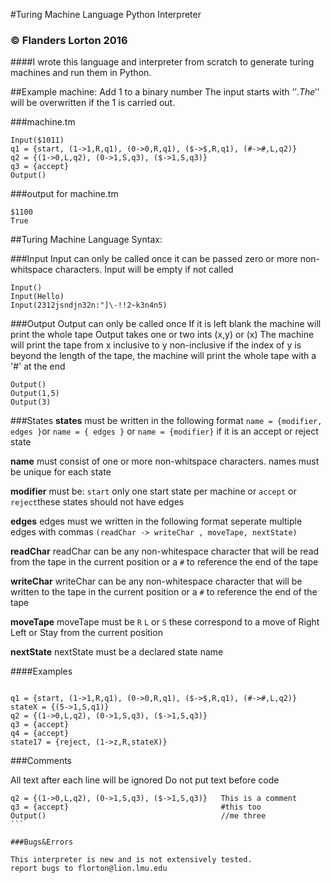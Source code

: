 #Turing Machine Language Python Interpreter
### © Flanders Lorton 2016

####I wrote this language and interpreter from scratch to generate turing machines and run them in Python.


##Example machine: Add 1 to a binary number
The input starts with '$'. The '$' will be overwritten if the 1 is carried out.

###machine.tm
```
Input($1011)
q1 = {start, (1->1,R,q1), (0->0,R,q1), ($->$,R,q1), (#->#,L,q2)} 
q2 = {(1->0,L,q2), (0->1,S,q3), ($->1,S,q3)}
q3 = {accept}
Output()
```
###output for machine.tm
```
$1100
True
```

##Turing Machine Language Syntax:

###Input
Input can only be called once
it can be passed zero or more non-whitspace characters.
Input will be empty if not called
```
Input()
Input(Hello)
Input(2312jsndjn32n:"]\-!!2~k3n4n5)
```
###Output
Output can only be called once
If it is left blank the machine will print the whole tape
Output takes one or two ints (x,y) or (x)
The machine will print the tape from x inclusive to y non-inclusive
if the index of y is beyond the length of the tape, the machine will print the whole tape with a '#' at the end
```
Output()
Output(1,5)
Output(3)
```

###States
**states** must be written in the following format
`name = {modifier, edges }`or `name = { edges }` 
or `name = {modifier}` if it is an accept or reject state

**name** must consist of one or more non-whitspace characters.
names must be unique for each state

**modifier** must be:
`start`  only one start state per machine or
`accept` or `reject`these states should not have edges

**edges**
edges must we written in the following format
seperate multiple edges with commas
`(readChar -> writeChar , moveTape, nextState)`

**readChar**
readChar can be any non-whitespace character that will be read from the tape in the current position
or a `#` to reference the end of the tape

**writeChar**
writeChar can be any non-whitespace character that will be written to the tape in the current position
or a `#` to reference the end of the tape

**moveTape**
moveTape must be `R` `L` or `S`
these correspond to a move of Right Left or Stay from the current position

**nextState**
nextState must be a declared state name


####Examples
````

q1 = {start, (1->1,R,q1), (0->0,R,q1), ($->$,R,q1), (#->#,L,q2)}
stateX = {(5->1,S,q1)}
q2 = {(1->0,L,q2), (0->1,S,q3), ($->1,S,q3)}
q3 = {accept}
q4 = {accept}
state17 = {reject, (1->z,R,stateX)}
````

###Comments

All text after each line will be ignored
Do not put text before code
````
q2 = {(1->0,L,q2), (0->1,S,q3), ($->1,S,q3)}   This is a comment
q3 = {accept}                                  #this too
Output()                                       //me three
```

###Bugs&Errors

This interpreter is new and is not extensively tested.
report bugs to florton@lion.lmu.edu